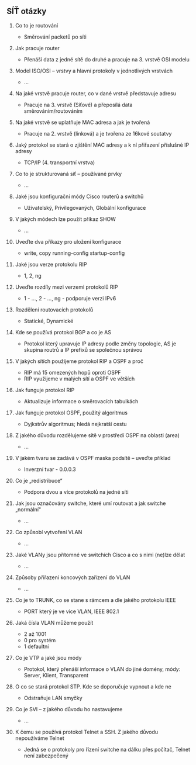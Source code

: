 ## SÍŤ otázky

1) Co to je routování
   - Směrování packetů po síti

2) Jak pracuje router
   - Přenáší data z jedné sítě do druhé a pracuje na 3. vrstvě OSI modelu

3) Model ISO/OSI – vrstvy a hlavní protokoly v jednotlivých vrstvách
   - ...

4) Na jaké vrstvě pracuje router, co v dané vrstvě představuje adresu
   - Pracuje na 3. vrstvě (Síťové) a přeposílá data směrováním/routováním
 
5) Na jaké vrstvě se uplatňuje MAC adresa a jak je tvořená
   - Pracuje na 2. vrstvě (linková) a je tvořena ze 16kové soutatvy

6) Jaký protokol se stará o zjištění MAC adresy a k ní přiřazení příslušné IP adresy
   - TCP/IP (4. transportní vrstva)

7) Co to je strukturovaná síť – používané prvky
   - ...

8) Jaké jsou konfigurační módy Cisco routerů a switchů
   - Uživatelský, Privilegovaných, Globální konfigurace

9) V jakých módech lze použít příkaz SHOW
   - ...

10) Uveďte dva příkazy pro uložení konfigurace
    - write, copy running-config startup-config

11) Jaké jsou verze protokolu RIP
    - 1, 2, ng

12) Uveďte rozdíly mezi verzemi protokolů RIP
    - 1 - …, 2 - …, ng - podporuje verzi IPv6

13) Rozdělení routovacích protokolů
    - Statické, Dynamické

14) Kde se používá protokol BGP a co je AS
    - Protokol který upravuje IP adresy podle změny topologie, AS je skupina routrů a IP prefixů se společnou správou

15) V jakých sítích použijeme protokol RIP a OSPF a proč
    - RIP má 15 omezených hopů oproti OSPF
    - RIP využijeme v malých sítí a OSPF ve větších

16) Jak funguje protokol RIP
    - Aktualizuje informace o směrovacích tabulkách

17) Jak funguje protokol OSPF, použitý algoritmus
    - Dyjkstrův algoritmus; hledá nejkratší cestu

18) Z jakého důvodu rozdělujeme sítě v prostředí OSPF na oblasti (area)
    - ...

19) V jakém tvaru se zadává v OSPF maska podsítě – uveďte příklad
    - Inverzní tvar - 0.0.0.3

20) Co je „redistribuce“
    - Podpora dvou a více protokolů na jedné síti

21) Jak jsou označovány switche, které umí routovat a jak switche „normální“
    - ...

22) Co způsobí vytvoření VLAN
    - ...

23) Jaké VLANy jsou přítomné ve switchích Cisco a co s nimi (ne)lze dělat
    - ...

24) Způsoby přiřazení koncových zařízení do VLAN
    - ...

25) Co je to TRUNK, co se stane s rámcem a dle jakého protokolu IEEE
    - PORT který je ve více VLAN, IEEE 802.1

26) Jaká čísla VLAN můžeme použít
    - 2 až 1001
    - 0 pro systém
    - 1 defaultní

27) Co je VTP a jaké jsou módy
    - Protokol, který přenáší informace o VLAN do jiné domény, módy: Server, Klient, Transparent

28) O co se stará protokol STP. Kde se doporučuje vypnout a kde ne
    - Odstraňuje LAN smyčky

29) Co je SVI – z jakého důvodu ho nastavujeme
    - ... 

30) K čemu se používá protokol Telnet a SSH. Z jakého důvodu nepoužíváme Telnet
    - Jedná se o protokoly pro řízení switche na dálku přes počítač, Telnet není zabezpečený
